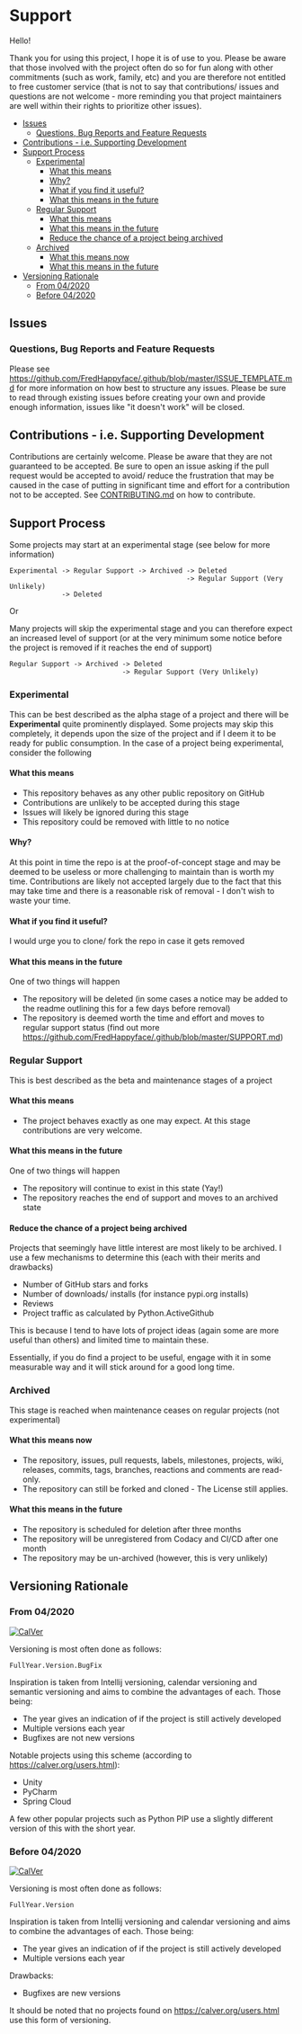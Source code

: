<!-- omit in toc -->
# Support

Hello!

Thank you for using this project, I hope it is of use to you. Please be aware
that those involved with the project often do so for fun along with other
commitments (such as work, family, etc) and you are therefore not entitled
to free customer service (that is not to say that contributions/ issues
and questions are not welcome - more reminding you that project maintainers are
well within their rights to prioritize other issues).

- [Issues](#issues)
	- [Questions, Bug Reports and Feature Requests](#questions-bug-reports-and-feature-requests)
- [Contributions - i.e. Supporting Development](#contributions---ie-supporting-development)
- [Support Process](#support-process)
	- [Experimental](#experimental)
		- [What this means](#what-this-means)
		- [Why?](#why)
		- [What if you find it useful?](#what-if-you-find-it-useful)
		- [What this means in the future](#what-this-means-in-the-future)
	- [Regular Support](#regular-support)
		- [What this means](#what-this-means-1)
		- [What this means in the future](#what-this-means-in-the-future-1)
		- [Reduce the chance of a project being archived](#reduce-the-chance-of-a-project-being-archived)
	- [Archived](#archived)
		- [What this means now](#what-this-means-now)
		- [What this means in the future](#what-this-means-in-the-future-2)
- [Versioning Rationale](#versioning-rationale)
	- [From 04/2020](#from-042020)
	- [Before 04/2020](#before-042020)

## Issues
### Questions, Bug Reports and Feature Requests

Please see https://github.com/FredHappyface/.github/blob/master/ISSUE_TEMPLATE.md
for more information on how best to structure any issues. Please be sure to
read through existing issues before creating your own and provide enough
information, issues like "it doesn't work" will be closed.

## Contributions - i.e. Supporting Development

Contributions are certainly welcome. Please be aware that they are not
guaranteed to be accepted. Be sure to open an issue asking if the pull request
would be accepted to avoid/ reduce the frustration that may be caused in the
case of putting in significant time and effort for a contribution not to be
accepted.
See [CONTRIBUTING.md](/CONTRIBUTING.md) on how to contribute.


## Support Process

Some projects may start at an experimental stage (see below for more information)

```none
Experimental -> Regular Support -> Archived -> Deleted
                                            -> Regular Support (Very Unlikely)
             -> Deleted
```

Or

Many projects will skip the experimental stage and you can therefore expect an
increased level of support (or at the very minimum some notice before the
project is removed if it reaches the end of support)

```none
Regular Support -> Archived -> Deleted
                            -> Regular Support (Very Unlikely)
```

### Experimental

This can be best described as the alpha stage of a project and there will be
**Experimental** quite prominently displayed. Some projects may skip this
completely, it depends upon the size of the project and if I deem it to be
ready for public consumption. In the case of a project being experimental,
consider the following

#### What this means
- This repository behaves as any other public repository on GitHub
- Contributions are unlikely to be accepted during this stage
- Issues will likely be ignored during this stage
- This repository could be removed with little to no notice

#### Why?
At this point in time the repo is at the proof-of-concept stage and may be
deemed to be useless or more challenging to maintain than is worth my time.
Contributions are likely not accepted largely due to the fact that this may
take time and there is a reasonable risk of removal - I don't wish to waste
your time.

#### What if you find it useful?
I would urge you to clone/ fork the repo in case it gets removed

#### What this means in the future
One of two things will happen
- The repository will be deleted (in some cases a notice may be added to the
readme outlining this for a few days before removal)
- The repository is deemed worth the time and effort and moves to regular
support status (find out more
https://github.com/FredHappyface/.github/blob/master/SUPPORT.md)


### Regular Support

This is best described as the beta and maintenance stages of a project

#### What this means
- The project behaves exactly as one may expect. At this stage contributions are
very welcome.

#### What this means in the future
One of two things will happen
- The repository will continue to exist in this state (Yay!)
- The repository reaches the end of support and moves to an archived state

#### Reduce the chance of a project being archived
Projects that seemingly have little interest are most likely to be archived. I
use a few mechanisms to determine this (each with their merits and drawbacks)
- Number of GitHub stars and forks
- Number of downloads/ installs (for instance pypi.org installs)
- Reviews
- Project traffic as calculated by Python.ActiveGithub

This is because I tend to have lots of project ideas (again some are more useful
than others) and limited time to maintain these.

Essentially, if you do find a project to be useful, engage with it in some
measurable way and it will stick around for a good long time.

### Archived

This stage is reached when maintenance ceases on regular projects (not
experimental)

#### What this means now
- The repository, issues, pull requests, labels, milestones, projects, wiki,
releases, commits, tags, branches, reactions and comments are read-only.
- The repository can still be forked and cloned - The License still applies.

#### What this means in the future
- The repository is scheduled for deletion after three months
- The repository will be unregistered from Codacy and CI/CD after one month
- The repository may be un-archived (however, this is very unlikely)


## Versioning Rationale

### From 04/2020
[![CalVer](https://img.shields.io/badge/calver-YYYY.Minor.Micro-22bfda.svg?style=for-the-badge)](https://pypi.org/project/[project-name]/)

Versioning is most often done as follows:

```none
FullYear.Version.BugFix
```

Inspiration is taken from Intellij versioning, calendar versioning and semantic
versioning and aims to combine the advantages of each. Those being:
- The year gives an indication of if the project is still actively developed
- Multiple versions each year
- Bugfixes are not new versions

Notable projects using this scheme (according to https://calver.org/users.html):
- Unity
- PyCharm
- Spring Cloud

A few other popular projects such as Python PIP use a slightly different
version of this with the short year.

### Before 04/2020
[![CalVer](https://img.shields.io/badge/calver-YYYY.Minor-22bfda.svg?style=for-the-badge)](https://pypi.org/project/[project-name]/)

Versioning is most often done as follows:

```none
FullYear.Version
```

Inspiration is taken from Intellij versioning and calendar versioning and
aims to combine the advantages of each. Those being:
- The year gives an indication of if the project is still actively developed
- Multiple versions each year

Drawbacks:
- Bugfixes are new versions

It should be noted that no projects found on https://calver.org/users.html use
this form of versioning.
